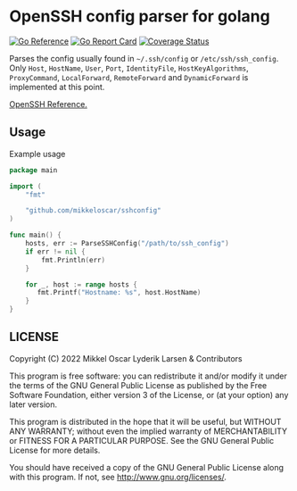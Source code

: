 # OpenSSH config parser for golang

[![Go Reference](https://pkg.go.dev/badge/github.com/mikkeloscar/sshconfig.svg)](https://pkg.go.dev/github.com/mikkeloscar/sshconfig)
[![Go Report Card](https://goreportcard.com/badge/github.com/mikkeloscar/sshconfig)](https://goreportcard.com/report/github.com/mikkeloscar/sshconfig)
[![Coverage Status](https://coveralls.io/repos/github/mikkeloscar/sshconfig/badge.svg)](https://coveralls.io/github/mikkeloscar/sshconfig)

Parses the config usually found in `~/.ssh/config` or `/etc/ssh/ssh_config`.
Only `Host`, `HostName`, `User`, `Port`, `IdentityFile`, `HostKeyAlgorithms`, `ProxyCommand`, `LocalForward`, `RemoteForward` and `DynamicForward` is implemented at
this point.

[OpenSSH Reference.][openssh_man]

## Usage

Example usage

```go
package main

import (
    "fmt"

    "github.com/mikkeloscar/sshconfig"
)

func main() {
    hosts, err := ParseSSHConfig("/path/to/ssh_config")
    if err != nil {
        fmt.Println(err)
    }

    for _, host := range hosts {
       fmt.Printf("Hostname: %s", host.HostName)
    }
}
```

## LICENSE

Copyright (C) 2022  Mikkel Oscar Lyderik Larsen & Contributors

This program is free software: you can redistribute it and/or modify
it under the terms of the GNU General Public License as published by
the Free Software Foundation, either version 3 of the License, or
(at your option) any later version.

This program is distributed in the hope that it will be useful,
but WITHOUT ANY WARRANTY; without even the implied warranty of
MERCHANTABILITY or FITNESS FOR A PARTICULAR PURPOSE.  See the
GNU General Public License for more details.

You should have received a copy of the GNU General Public License
along with this program.  If not, see <http://www.gnu.org/licenses/>.

[openssh_man]: http://www.openbsd.org/cgi-bin/man.cgi/OpenBSD-current/man5/ssh_config.5?query=ssh_config&sec=5
